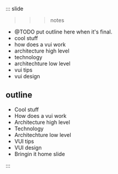 
::: slide

>>> notes
- @TODO put outline here when it's final.
- cool stuff
- how does a vui work
- architecture high level
- technology
- architechture low level
- vui tips
- vui design

>>>

## outline

- Cool stuff
- How does a vui work
- Architecture high level
- Technology
- Architechture low level
- VUI tips
- VUI design
- Bringin it home slide

:::
